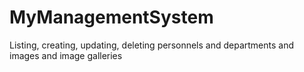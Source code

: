 # MyManagementSystem
Listing, creating, updating, deleting personnels and departments and images and image galleries
